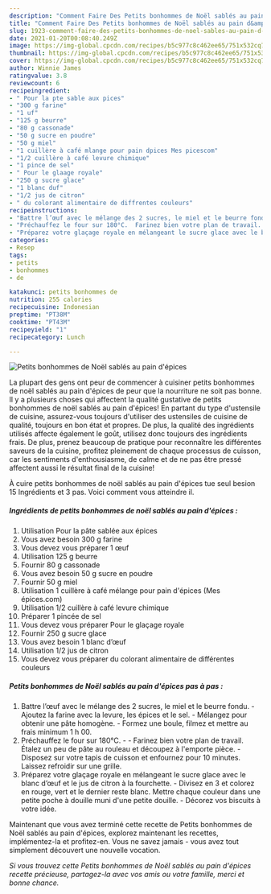 ```yaml
---
description: "Comment Faire Des Petits bonhommes de Noël sablés au pain d&amp;#39;épices"
title: "Comment Faire Des Petits bonhommes de Noël sablés au pain d&amp;#39;épices"
slug: 1923-comment-faire-des-petits-bonhommes-de-noel-sables-au-pain-d-and-39-epices
date: 2021-01-20T00:08:40.249Z
image: https://img-global.cpcdn.com/recipes/b5c977c8c462ee65/751x532cq70/petits-bonhommes-de-noel-sables-au-pain-depices-photo-principale-de-la-recette.jpg
thumbnail: https://img-global.cpcdn.com/recipes/b5c977c8c462ee65/751x532cq70/petits-bonhommes-de-noel-sables-au-pain-depices-photo-principale-de-la-recette.jpg
cover: https://img-global.cpcdn.com/recipes/b5c977c8c462ee65/751x532cq70/petits-bonhommes-de-noel-sables-au-pain-depices-photo-principale-de-la-recette.jpg
author: Winnie James
ratingvalue: 3.8
reviewcount: 6
recipeingredient:
- " Pour la pte sable aux pices"
- "300 g farine"
- "1 uf"
- "125 g beurre"
- "80 g cassonade"
- "50 g sucre en poudre"
- "50 g miel"
- "1 cuillère à café mlange pour pain dpices Mes picescom"
- "1/2 cuillère à café levure chimique"
- "1 pince de sel"
- " Pour le glaage royale"
- "250 g sucre glace"
- "1 blanc duf"
- "1/2 jus de citron"
- " du colorant alimentaire de diffrentes couleurs"
recipeinstructions:
- "Battre l’œuf avec le mélange des 2 sucres, le miel et le beurre fondu. Ajoutez la farine avec la levure, les épices et le sel. Mélangez pour obtenir une pâte homogène. Formez une boule, filmez et mettre au frais minimum 1 h 00."
- "Préchauffez le four sur 180°C.  Farinez bien votre plan de travail. Étalez un peu de pâte au rouleau et découpez à l&#39;emporte pièce. Disposez sur votre tapis de cuisson et enfournez pour 10 minutes. Laissez refroidir sur une grille."
- "Préparez votre glaçage royale en mélangeant le sucre glace avec le blanc d’œuf et le jus de citron à la fourchette. Divisez en 3 et colorez en rouge, vert et le dernier reste blanc. Mettre chaque couleur dans une petite poche à douille muni d&#39;une petite douille. Décorez vos biscuits à votre idée."
categories:
- Resep
tags:
- petits
- bonhommes
- de

katakunci: petits bonhommes de 
nutrition: 255 calories
recipecuisine: Indonesian
preptime: "PT38M"
cooktime: "PT43M"
recipeyield: "1"
recipecategory: Lunch

---
```



![Petits bonhommes de Noël sablés au pain d&#39;épices](https://img-global.cpcdn.com/recipes/b5c977c8c462ee65/751x532cq70/petits-bonhommes-de-noel-sables-au-pain-depices-photo-principale-de-la-recette.jpg)

La plupart des gens ont peur de commencer à cuisiner petits bonhommes de noël sablés au pain d&#39;épices de peur que la nourriture ne soit pas bonne. Il y a plusieurs choses qui affectent la qualité gustative de petits bonhommes de noël sablés au pain d&#39;épices! En partant du type d'ustensile de cuisine, assurez-vous toujours d'utiliser des ustensiles de cuisine de qualité, toujours en bon état et propres. De plus, la qualité des ingrédients utilisés affecte également le goût, utilisez donc toujours des ingrédients frais. De plus, prenez beaucoup de pratique pour reconnaître les différentes saveurs de la cuisine, profitez pleinement de chaque processus de cuisson, car les sentiments d'enthousiasme, de calme et de ne pas être pressé affectent aussi le résultat final de la cuisine!

<!--inarticleads1-->

À cuire petits bonhommes de noël sablés au pain d&#39;épices tue seul besion 15 Ingrédients et 3 pas. Voici comment vous atteindre il.

##### Ingrédients de petits bonhommes de noël sablés au pain d&#39;épices :

1. Utilisation  Pour la pâte sablée aux épices
1. Vous avez besoin 300 g farine
1. Vous devez vous préparer 1 œuf
1. Utilisation 125 g beurre
1. Fournir 80 g cassonade
1. Vous avez besoin 50 g sucre en poudre
1. Fournir 50 g miel
1. Utilisation 1 cuillère à café mélange pour pain d&#39;épices (Mes épices.com)
1. Utilisation 1/2 cuillère à café levure chimique
1. Préparer 1 pincée de sel
1. Vous devez vous préparer  Pour le glaçage royale
1. Fournir 250 g sucre glace
1. Vous avez besoin 1 blanc d’œuf
1. Utilisation 1/2 jus de citron
1. Vous devez vous préparer  du colorant alimentaire de différentes couleurs




<!--inarticleads2-->

##### Petits bonhommes de Noël sablés au pain d&#39;épices pas à pas :

1. Battre l’œuf avec le mélange des 2 sucres, le miel et le beurre fondu. - Ajoutez la farine avec la levure, les épices et le sel. - Mélangez pour obtenir une pâte homogène. - Formez une boule, filmez et mettre au frais minimum 1 h 00.
1. Préchauffez le four sur 180°C. -  - Farinez bien votre plan de travail. Étalez un peu de pâte au rouleau et découpez à l&#39;emporte pièce. - Disposez sur votre tapis de cuisson et enfournez pour 10 minutes. Laissez refroidir sur une grille.
1. Préparez votre glaçage royale en mélangeant le sucre glace avec le blanc d’œuf et le jus de citron à la fourchette. - Divisez en 3 et colorez en rouge, vert et le dernier reste blanc. Mettre chaque couleur dans une petite poche à douille muni d&#39;une petite douille. - Décorez vos biscuits à votre idée.




<!--inarticleads1-->

<p>
Maintenant que vous avez terminé cette recette de Petits bonhommes de Noël sablés au pain d&#39;épices, explorez maintenant les recettes, implémentez-la et profitez-en. Vous ne savez jamais - vous avez tout simplement découvert une nouvelle vocation.
</p>

<p>
<i>Si vous trouvez cette Petits bonhommes de Noël sablés au pain d&#39;épices recette précieuse, partagez-la avec vos amis ou votre famille, merci et bonne chance.</i>
</p>
